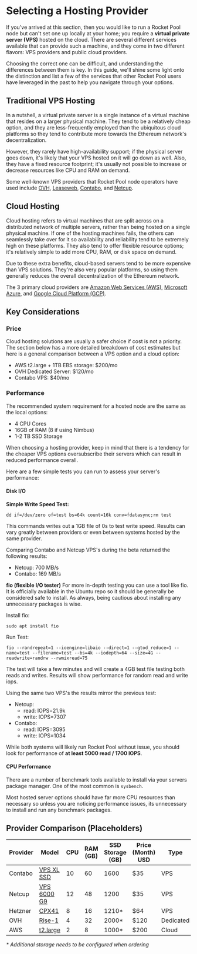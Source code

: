 # Selecting a Hosting Provider

If you've arrived at this section, then you would like to run a Rocket Pool node but can't set one up locally at your home; you require a **virtual private server (VPS)** hosted on the cloud.
There are several different services available that can provide such a machine, and they come in two different flavors: VPS providers and public cloud providers.

Choosing the correct one can be difficult, and understanding the differences between them is key.
In this guide, we'll shine some light onto the distinction and list a few of the services that other Rocket Pool users have leveraged in the past to help you navigate through your options.


## Traditional VPS Hosting

In a nutshell, a virtual private server is a single instance of a virtual machine that resides on a larger physical machine.
They tend to be a relatively cheap option, and they are less-frequently employed than the ubiquitous cloud platforms so they tend to contribute more towards the Ethereum network's decentralization.

However, they rarely have high-availability support; if the physical server goes down, it's likely that your VPS hosted on it will go down as well.
Also, they have a fixed resource footprint; it's usually not possible to increase or decrease resources like CPU and RAM on demand. 

Some well-known VPS providers that Rocket Pool node operators have used include [OVH](https://www.ovh.com/world/), [Leaseweb](https://www.leaseweb.us/cloud/virtual-server), [Contabo](https://contabo.com/en/vps/), and [Netcup](https://www.netcup.eu/vserver/vps.php).


## Cloud Hosting

Cloud hosting refers to virtual machines that are split across on a distributed network of multiple servers, rather than being hosted on a single physical machine.
If one of the hosting machines fails, the others can seamlessly take over for it so availability and reliability tend to be extremely high on these platforms.
They also tend to offer flexible resource options; it's relatively simple to add more CPU, RAM, or disk space on demand.

Due to these extra benefits, cloud-based servers tend to be more expensive than VPS solutions.
They're also very popular platforms, so using them generally reduces the overall decentralization of the Ethereum network.

The 3 primary cloud providers are [Amazon Web Services (AWS)](https://aws.amazon.com/), [Microsoft Azure](https://azure.microsoft.com/en-us/), and [Google Cloud Platform (GCP)](https://cloud.google.com/).


## Key Considerations

### Price

Cloud hosting solutions are usually a safer choice if cost is not a priority.
The section below has a more detailed breakdown of cost estimates but here is a general comparison between a VPS option and a cloud option:

- AWS t2.large + 1TB EBS storage: $200/mo
- OVH Dedicated Server: $120/mo
- Contabo VPS: $40/mo


### Performance

The recommended system requirement for a hosted node are the same as the local options:
- 4 CPU Cores
- 16GB of RAM (8 if using Nimbus)
- 1-2 TB SSD Storage

When choosing a hosting provider, keep in mind that there is a tendency for the cheaper VPS options oversubscribe their servers which can result in reduced performance overall.

Here are a few simple tests you can run to assess your server's performance:

#### Disk I/O

**Simple Write Speed Test:**
```
dd if=/dev/zero of=test bs=64k count=16k conv=fdatasync;rm test
```
This commands writes out a 1GB file of 0s to test write speed.
Results can vary greatly between providers or even between systems hosted by the same provider.

Comparing Contabo and Netcup VPS's during the beta returned the following results:
- Netcup: 700 MB/s
- Contabo: 169 MB/s

**fio (flexible I/O tester)**
For more in-depth testing you can use a tool like fio.
It is officially available in the Ubuntu repo so it should be generally be considered safe to install.
As always, being cautious about installing any unnecessary packages is wise.

Install fio:
```
sudo apt install fio
```

Run Test:
```
fio --randrepeat=1 --ioengine=libaio --direct=1 --gtod_reduce=1 --name=test --filename=test --bs=4k --iodepth=64 --size=4G --readwrite=randrw --rwmixread=75
```
The test will take a few minutes and will create a 4GB test file testing both reads and writes.
Results will show performance for random read and write iops.

Using the same two VPS's the results mirror the previous test:
- Netcup:
  - read:  IOPS=21.9k
  - write: IOPS=7307
- Contabo:
  - read:  IOPS=3095
  - write: IOPS=1034

While both systems will likely run Rocket Pool without issue, you should look for performance of **at least 5000 read / 1700 IOPS**.


#### CPU Performance
There are a number of benchmark tools available to install via your servers package manager.
One of the most common is `sysbench`.

Most hosted server options should have far more CPU resources than necessary so unless you are noticing performance issues, its unnecessary to install and run any benchmark packages.


## Provider Comparison (Placeholders)
| Provider | Model| CPU | RAM (GB) | SSD Storage (GB) | Price (Month) USD | Type |
| -------- | ----------------------------------------------------------------------- | -- | -- | ---- | ------- | --------- |
| Contabo  | [VPS XL SSD](https://contabo.com/en/vps/vps-xl-ssd/)                    | 10 | 60 | 1600 | $35     | VPS       |
| Netcup   | [VPS 6000 G9](https://www.netcup.eu/bestellen/produkt.php?produkt=2604) | 12 | 48 | 1200 | $35     | VPS       |
| Hetzner  | [CPX41](https://www.hetzner.com/cloud)                                  | 8  | 16 | 1210*| $64     | VPS       |
| OVH      | [Rise-1](https://www.ovhcloud.com/en/bare-metal/rise/rise-1/)           | 4  | 32 | 2000*| $120    | Dedicated |
| AWS      | [t2.large](https://aws.amazon.com/ec2/instance-types/t2/)               | 2  | 8  | 1000* | $200    | Cloud     |

_* Additional storage needs to be configured when ordering_
